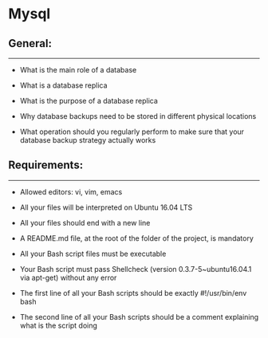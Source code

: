 # Mysql

## General:
---

 * What is the main role of a database

 * What is a database replica

 * What is the purpose of a database replica

 * Why database backups need to be stored in different physical locations

 * What operation should you regularly perform to make sure that your database backup strategy actually works

## Requirements:
---

 * Allowed editors: vi, vim, emacs

 * All your files will be interpreted on Ubuntu 16.04 LTS

 * All your files should end with a new line

 * A README.md file, at the root of the folder of the project, is mandatory

 * All your Bash script files must be executable

 * Your Bash script must pass Shellcheck (version 0.3.7-5~ubuntu16.04.1 via apt-get) without any error

 * The first line of all your Bash scripts should be exactly #!/usr/bin/env bash

 * The second line of all your Bash scripts should be a comment explaining what is the script doing